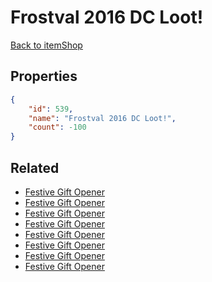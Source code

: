 # Frostval 2016 DC Loot!

<no description available>

[Back to itemShop](../item-shops.md)

## Properties

```json
{
    "id": 539,
    "name": "Frostval 2016 DC Loot!",
    "count": -100
}
```

## Related

- [Festive Gift Opener](../items/16894-festive-gift-opener.md)
- [Festive Gift Opener](../items/16895-festive-gift-opener.md)
- [Festive Gift Opener](../items/16896-festive-gift-opener.md)
- [Festive Gift Opener](../items/16897-festive-gift-opener.md)
- [Festive Gift Opener](../items/16898-festive-gift-opener.md)
- [Festive Gift Opener](../items/16899-festive-gift-opener.md)
- [Festive Gift Opener](../items/16900-festive-gift-opener.md)
- [Festive Gift Opener](../items/16901-festive-gift-opener.md)


